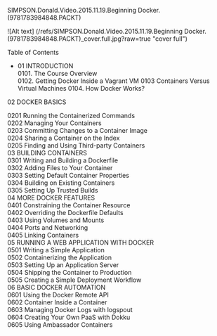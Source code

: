 <!-- Docker.01.SIMPSON.Donald.Video.2015.11.19.Beginning.Docker_9781783984848_PACKT -->
SIMPSON.Donald.Video.2015.11.19.Beginning Docker.(9781783984848.PACKT)

![Alt text] (/refs/SIMPSON.Donald.Video.2015.11.19.Beginning Docker.(9781783984848.PACKT)_cover.full.jpg?raw=true "cover full")


Table of Contents  
  
* 01 INTRODUCTION  
  0101. The Course Overview  
  0102. Getting Docker Inside a Vagrant VM
  0103 Containers Versus Virtual Machines
  0104. How Docker Works?  

02 DOCKER BASICS  

  0201 Running the Containerized Commands  
  0202 Managing Your Containers  
  0203 Committing Changes to a Container Image  
  0204 Sharing a Container on the Index  
  0205 Finding and Using Third-party Containers  
03 BUILDING CONTAINERS  
  0301 Writing and Building a Dockerfile  
  0302 Adding Files to Your Container  
  0303 Setting Default Container Properties  
  0304 Building on Existing Containers  
  0305 Setting Up Trusted Builds  
04 MORE DOCKER FEATURES  
  0401 Constraining the Container Resource  
  0402 Overriding the Dockerfile Defaults  
  0403 Using Volumes and Mounts  
  0404 Ports and Networking  
  0405 Linking Containers  
05 RUNNING A WEB APPLICATION WITH DOCKER  
  0501 Writing a Simple Application  
  0502 Containerizing the Application  
  0503 Setting Up an Application Server  
  0504 Shipping the Container to Production  
  0505 Creating a Simple Deployment Workflow  
06 BASIC DOCKER AUTOMATION  
  0601 Using the Docker Remote API  
  0602 Container Inside a Container  
  0603 Managing Docker Logs with logspout  
  0604 Creating Your Own PaaS with Dokku  
  0605 Using Ambassador Containers  


